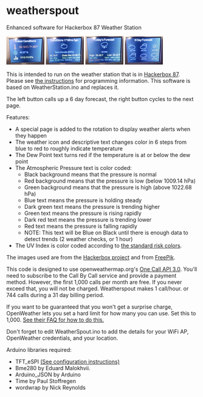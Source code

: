 # weatherspout
Enhanced software for Hackerbox 87 Weather Station

![pic1](/pics/pic1.jpg) ![pic2](/pics/pic2.jpg) ![pic3](/pics/pic3.jpg) ![pic4](/pics/pic4.jpg)

This is intended to run on the weather station that is in [Hackerbox 87](https://hackerboxes.com/products/hackerbox-0087-picow). Please see [the instructions](https://www.instructables.com/HackerBox-0087-Picow/) for programming information. This software is based on WeatherStation.ino and replaces it.

The left button calls up a 6 day forecast, the right button cycles to the next page.

Features:
  * A special page is added to the rotation to display weather alerts when they happen
  * The weather icon and descriptive text changes color in 6 steps from blue to red to roughly indicate temperature
  * The Dew Point text turns red if the temperature is at or below the dew point
  * The Atmospheric Pressure text is color coded:
    * Black background means that the pressure is normal
    * Red background means that the pressure is low (below 1009.14 hPa)
    * Green background means that the pressure is high (above 1022.68 hPa)
    * Blue text means the pressure is holding steady
    * Dark green text means the pressure is trending higher
    * Green text means the pressure is rising rapidly
    * Dark red text means the pressure is trending lower
    * Red text means the pressure is falling rapidly
    * NOTE: This text will be Blue on Black until there is enough data to detect trends (2 weather checks, or 1 hour)
  * The UV Index is color coded according to [the standard risk colors](https://www.epa.gov/sunsafety/uv-index-scale-0).

The images used are from the [Hackerbox project](https://www.instructables.com/HackerBox-0087-Picow/) and from [FreePik](https://www.freepikcompany.com/).

This code is designed to use openweathermap.org's [One Call API 3.0](https://openweathermap.org/api/one-call-3). You'll need to subscribe to the Call By Call service and provide a payment method. However, the first 1,000 calls per month are free. If you never exceed that, you will not be charged. Weatherspout makes 1 call/hour. or 744 calls during a 31 day billing period.

If you want to be guaranteed that you won't get a surprise charge, OpenWeather lets you set a hard limit for how many you can use. Set this to 1,000. [See their FAQ for how to do this.](https://openweathermap.org/faq#onecall)

Don't forget to edit WeatherSpout.ino to add the details for your WiFi AP, OpenWeather credentials, and your location.

Arduino libraries required:

 * TFT_eSPI [(See configuration instructions)](https://hackerboxes.com/products/hackerbox-0087-picow)
 * Bme280 by Eduard Malokhvii.
 * Arduino_JSON by Arduino
 * Time by Paul Stoffregen
 * wordwrap by Nick Reynolds
